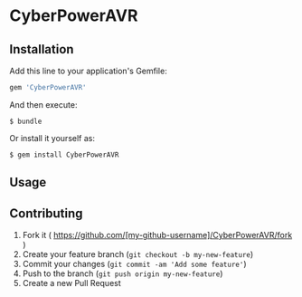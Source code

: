 # CyberPowerAVR

## Installation

Add this line to your application's Gemfile:

```ruby
gem 'CyberPowerAVR'
```

And then execute:

    $ bundle

Or install it yourself as:

    $ gem install CyberPowerAVR

## Usage

## Contributing

1. Fork it ( https://github.com/[my-github-username]/CyberPowerAVR/fork )
2. Create your feature branch (`git checkout -b my-new-feature`)
3. Commit your changes (`git commit -am 'Add some feature'`)
4. Push to the branch (`git push origin my-new-feature`)
5. Create a new Pull Request
